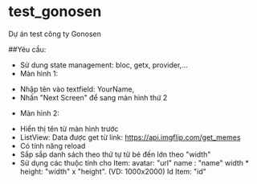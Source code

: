 # test_gonosen

Dự án test công ty Gonosen

##Yêu cầu: 
- Sử dung state management: bloc, getx, provider,...
- Màn hình 1:
 + Nhập tên vào textfield: YourName,
 + Nhấn "Next Screen" để sang màn hình thứ 2
- Màn hình 2:
 + Hiển thị tên từ màn hình trước
 + ListView: Data được get từ link: https://api.imgflip.com/get_memes
 + Có tính năng reload
 + Sắp sắp danh sách theo thứ tự từ bé đến lớn theo "width"
 + Sử dụng các thuộc tính cho Item:
  avatar: "url"
  name : "name"
  width * height: "width" x "height". (VD: 1000x2000)
  Id Item: "id"
